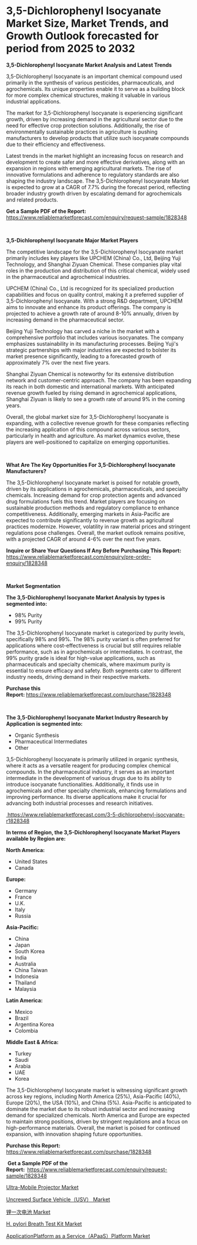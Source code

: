<p><h1>3,5-Dichlorophenyl Isocyanate Market Size, Market Trends, and Growth Outlook forecasted for period from 2025 to 2032</h1></p><p><strong>3,5-Dichlorophenyl Isocyanate Market Analysis and Latest Trends</strong></p>
<p><p>3,5-Dichlorophenyl Isocyanate is an important chemical compound used primarily in the synthesis of various pesticides, pharmaceuticals, and agrochemicals. Its unique properties enable it to serve as a building block for more complex chemical structures, making it valuable in various industrial applications. </p><p>The market for 3,5-Dichlorophenyl Isocyanate is experiencing significant growth, driven by increasing demand in the agricultural sector due to the need for effective crop protection solutions. Additionally, the rise of environmentally sustainable practices in agriculture is pushing manufacturers to develop products that utilize such isocyanate compounds due to their efficiency and effectiveness.</p><p>Latest trends in the market highlight an increasing focus on research and development to create safer and more effective derivatives, along with an expansion in regions with emerging agricultural markets. The rise of innovative formulations and adherence to regulatory standards are also shaping the industry landscape. The 3,5-Dichlorophenyl Isocyanate Market is expected to grow at a CAGR of 7.7% during the forecast period, reflecting broader industry growth driven by escalating demand for agrochemicals and related products.</p></p>
<p><strong>Get a Sample PDF of the Report:&nbsp;</strong> <a href="https://www.reliablemarketforecast.com/enquiry/request-sample/1828348?utm_campaign=1130&utm_medium=2&utm_source=Github&utm_content=ia&utm_term=26032025&utm_id=35-dichlorophenyl-isocyanate">https://www.reliablemarketforecast.com/enquiry/request-sample/1828348</a></p>
<p>&nbsp;</p>
<p><strong>3,5-Dichlorophenyl Isocyanate Major Market Players</strong></p>
<p><p>The competitive landscape for the 3,5-Dichlorophenyl Isocyanate market primarily includes key players like UPCHEM (China) Co., Ltd, Beijing Yuji Technology, and Shanghai Ziyuan Chemical. These companies play vital roles in the production and distribution of this critical chemical, widely used in the pharmaceutical and agrochemical industries.</p><p>UPCHEM (China) Co., Ltd is recognized for its specialized production capabilities and focus on quality control, making it a preferred supplier of 3,5-Dichlorophenyl Isocyanate. With a strong R&D department, UPCHEM aims to innovate and enhance its product offerings. The company is projected to achieve a growth rate of around 8-10% annually, driven by increasing demand in the pharmaceutical sector.</p><p>Beijing Yuji Technology has carved a niche in the market with a comprehensive portfolio that includes various isocyanates. The company emphasizes sustainability in its manufacturing processes. Beijing Yuji's strategic partnerships with major industries are expected to bolster its market presence significantly, leading to a forecasted growth of approximately 7% over the next five years.</p><p>Shanghai Ziyuan Chemical is noteworthy for its extensive distribution network and customer-centric approach. The company has been expanding its reach in both domestic and international markets. With anticipated revenue growth fueled by rising demand in agrochemical applications, Shanghai Ziyuan is likely to see a growth rate of around 9% in the coming years.</p><p>Overall, the global market size for 3,5-Dichlorophenyl Isocyanate is expanding, with a collective revenue growth for these companies reflecting the increasing application of this compound across various sectors, particularly in health and agriculture. As market dynamics evolve, these players are well-positioned to capitalize on emerging opportunities.</p></p>
<p>&nbsp;</p>
<p><strong>What Are The Key Opportunities For 3,5-Dichlorophenyl Isocyanate Manufacturers?</strong></p>
<p><p>The 3,5-Dichlorophenyl Isocyanate market is poised for notable growth, driven by its applications in agrochemicals, pharmaceuticals, and specialty chemicals. Increasing demand for crop protection agents and advanced drug formulations fuels this trend. Market players are focusing on sustainable production methods and regulatory compliance to enhance competitiveness. Additionally, emerging markets in Asia-Pacific are expected to contribute significantly to revenue growth as agricultural practices modernize. However, volatility in raw material prices and stringent regulations pose challenges. Overall, the market outlook remains positive, with a projected CAGR of around 4-6% over the next five years.</p></p>
<p><strong>Inquire or Share Your Questions If Any Before Purchasing This Report:</strong> <a href="https://www.reliablemarketforecast.com/enquiry/pre-order-enquiry/1828348?utm_campaign=1130&utm_medium=2&utm_source=Github&utm_content=ia&utm_term=26032025&utm_id=35-dichlorophenyl-isocyanate">https://www.reliablemarketforecast.com/enquiry/pre-order-enquiry/1828348</a></p>
<p>&nbsp;</p>
<p><strong>Market Segmentation</strong></p>
<p><strong>The 3,5-Dichlorophenyl Isocyanate Market Analysis by types is segmented into:</strong></p>
<p><ul><li>98% Purity</li><li>99% Purity</li></ul></p>
<p><p>The 3,5-Dichlorophenyl Isocyanate market is categorized by purity levels, specifically 98% and 99%. The 98% purity variant is often preferred for applications where cost-effectiveness is crucial but still requires reliable performance, such as in agrochemicals or intermediates. In contrast, the 99% purity grade is ideal for high-value applications, such as pharmaceuticals and specialty chemicals, where maximum purity is essential to ensure efficacy and safety. Both segments cater to different industry needs, driving demand in their respective markets.</p></p>
<p><strong>Purchase this Report:&nbsp;</strong><a href="https://www.reliablemarketforecast.com/purchase/1828348?utm_campaign=1130&utm_medium=2&utm_source=Github&utm_content=ia&utm_term=26032025&utm_id=35-dichlorophenyl-isocyanate">https://www.reliablemarketforecast.com/purchase/1828348</a></p>
<p>&nbsp;</p>
<p><strong>The 3,5-Dichlorophenyl Isocyanate Market Industry Research by Application is segmented into:</strong></p>
<p><ul><li>Organic Synthesis</li><li>Pharmaceutical Intermediates</li><li>Other</li></ul></p>
<p><p>3,5-Dichlorophenyl Isocyanate is primarily utilized in organic synthesis, where it acts as a versatile reagent for producing complex chemical compounds. In the pharmaceutical industry, it serves as an important intermediate in the development of various drugs due to its ability to introduce isocyanate functionalities. Additionally, it finds use in agrochemicals and other specialty chemicals, enhancing formulations and improving performance. Its diverse applications make it crucial for advancing both industrial processes and research initiatives.</p></p>
<p><a href="https://www.reliablemarketforecast.com/3-5-dichlorophenyl-isocyanate-r1828348?utm_campaign=1130&utm_medium=2&utm_source=Github&utm_content=ia&utm_term=26032025&utm_id=35-dichlorophenyl-isocyanate">&nbsp;https://www.reliablemarketforecast.com/3-5-dichlorophenyl-isocyanate-r1828348</a></p>
<p><strong>In terms of Region, the 3,5-Dichlorophenyl Isocyanate Market Players available by Region are:</strong></p>
<p>
    <p> <strong> North America: </strong>
        <ul>
            <li>United States</li>
            <li>Canada</li>
        </ul>
        </p> 
    <p> <strong> Europe: </strong>
        <ul>
            <li>Germany</li>
            <li>France</li>
            <li>U.K.</li>
            <li>Italy</li>
            <li>Russia</li>
        </ul>
        </p> 
    <p> <strong> Asia-Pacific: </strong>
        <ul>
            <li>China</li>
            <li>Japan</li>
            <li>South Korea</li>
            <li>India</li>
            <li>Australia</li>
            <li>China Taiwan</li>
            <li>Indonesia</li>
            <li>Thailand</li>
            <li>Malaysia</li>
        </ul>
        </p> 
    <p> <strong> Latin America: </strong>
        <ul>
            <li>Mexico</li>
            <li>Brazil</li>
            <li>Argentina Korea</li>
            <li>Colombia</li>
        </ul>
        </p> 
    <p> <strong> Middle East & Africa: </strong>
        <ul>
            <li>Turkey</li>
            <li>Saudi</li>
            <li>Arabia</li>
            <li>UAE</li>
            <li>Korea</li>
        </ul>
    </p>
    </p>
<p><p>The 3,5-Dichlorophenyl Isocyanate market is witnessing significant growth across key regions, including North America (25%), Asia-Pacific (40%), Europe (20%), the USA (10%), and China (5%). Asia-Pacific is anticipated to dominate the market due to its robust industrial sector and increasing demand for specialized chemicals. North America and Europe are expected to maintain strong positions, driven by stringent regulations and a focus on high-performance materials. Overall, the market is poised for continued expansion, with innovation shaping future opportunities.</p></p>
<p><strong>Purchase this Report: </strong><a href="https://www.reliablemarketforecast.com/purchase/1828348?utm_campaign=1130&utm_medium=2&utm_source=Github&utm_content=ia&utm_term=26032025&utm_id=35-dichlorophenyl-isocyanate">https://www.reliablemarketforecast.com/purchase/1828348</a></p>
<p>&nbsp;<strong>Get a Sample PDF of the Report:&nbsp;&nbsp;</strong><a href="https://www.reliablemarketforecast.com/enquiry/request-sample/1828348?utm_campaign=1130&utm_medium=2&utm_source=Github&utm_content=ia&utm_term=26032025&utm_id=35-dichlorophenyl-isocyanate">https://www.reliablemarketforecast.com/enquiry/request-sample/1828348</a></p>
<p><strong></strong></p>
<p><p><a href="https://github.com/stunzkocotpv/Market-Research-Report-List-1/blob/main/ultra-mobile-projector-market.md?utm_campaign=1130&utm_medium=2&utm_source=Github&utm_content=ia&utm_term=26032025&utm_id=35-dichlorophenyl-isocyanate">Ultra-Mobile Projector Market</a></p><p><a href="https://github.com/iwanesucices/Market-Research-Report-List-1/blob/main/uncrewed-surface-vehicleusv-market.md?utm_campaign=1130&utm_medium=2&utm_source=Github&utm_content=ia&utm_term=26032025&utm_id=35-dichlorophenyl-isocyanate">Uncrewed Surface Vehicle（USV） Market</a></p><p><a href="https://github.com/sulvantomppa/Market-Research-Report-List-1/blob/main/market.md?utm_campaign=1130&utm_medium=2&utm_source=Github&utm_content=ia&utm_term=26032025&utm_id=35-dichlorophenyl-isocyanate">锂一次电池 Market</a></p><p><a href="https://github.com/snapetylerho/Market-Research-Report-List-1/blob/main/h-pylori-breath-test-kit-market.md?utm_campaign=1130&utm_medium=2&utm_source=Github&utm_content=ia&utm_term=26032025&utm_id=35-dichlorophenyl-isocyanate">H. pylori Breath Test Kit Market</a></p><p><a href="https://github.com/trenkkwasek84/Market-Research-Report-List-1/blob/main/applicationplatform-as-a-serviceapaasplatform-market.md?utm_campaign=1130&utm_medium=2&utm_source=Github&utm_content=ia&utm_term=26032025&utm_id=35-dichlorophenyl-isocyanate">ApplicationPlatform as a Service（APaaS）Platform Market</a></p></p>